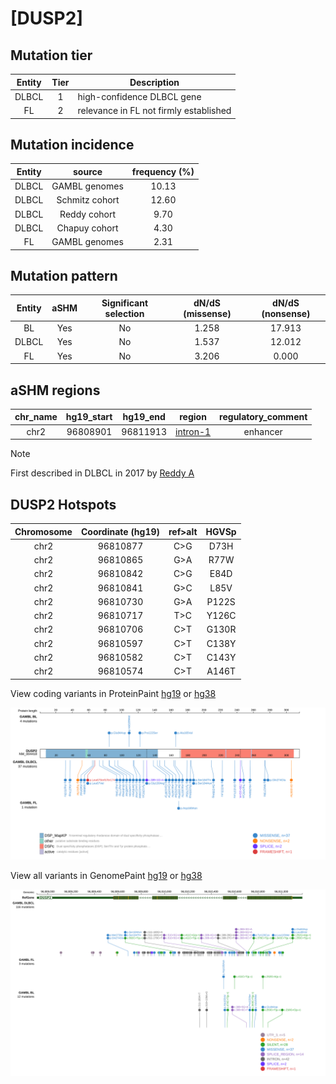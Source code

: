 # [DUSP2]

## Mutation tier

|Entity|Tier|Description                           |
|:------:|:----:|--------------------------------------|
|DLBCL |1   |high-confidence DLBCL gene            |
|FL    |2   |relevance in FL not firmly established|
## Mutation incidence

|Entity|source        |frequency (%)|
|:------:|:--------------:|:-------------:|
|DLBCL |GAMBL genomes |10.13        |
|DLBCL |Schmitz cohort|12.60        |
|DLBCL |Reddy cohort  | 9.70        |
|DLBCL |Chapuy cohort | 4.30        |
|FL    |GAMBL genomes | 2.31        |

## Mutation pattern

|Entity|aSHM|Significant selection|dN/dS (missense)|dN/dS (nonsense)|
|:------:|:----:|:---------------------:|:----------------:|:----------------:|
|BL    |Yes |No                   |1.258           |17.913          |
|DLBCL |Yes |No                   |1.537           |12.012          |
|FL    |Yes |No                   |3.206           | 0.000          |

## aSHM regions

|chr_name|hg19_start|hg19_end|region                                                                                        |regulatory_comment|
|:--------:|:----------:|:--------:|:----------------------------------------------------------------------------------------------:|:------------------:|
|chr2    |96808901  |96811913|[intron-1](https://genome.ucsc.edu/s/rdmorin/GAMBL%20hg19?position=chr2%3A96808901%2D96811913)|enhancer          |

> [!NOTE]
> First described in DLBCL in 2017 by [Reddy A](https://pubmed.ncbi.nlm.nih.gov/28985567)


 ## DUSP2 Hotspots

| Chromosome |Coordinate (hg19) | ref>alt | HGVSp | 
 | :---:| :---: | :--: | :---: |
| chr2 | 96810877 | C>G | D73H |
| chr2 | 96810865 | G>A | R77W |
| chr2 | 96810842 | C>G | E84D |
| chr2 | 96810841 | G>C | L85V |
| chr2 | 96810730 | G>A | P122S |
| chr2 | 96810717 | T>C | Y126C |
| chr2 | 96810706 | C>T | G130R |
| chr2 | 96810597 | C>T | C138Y |
| chr2 | 96810582 | C>T | C143Y |
| chr2 | 96810574 | C>T | A146T |

View coding variants in ProteinPaint [hg19](https://www.bcgsc.ca/downloads/morinlab/GAMBL/test/genes/DUSP2_protein.html)  or [hg38](https://www.bcgsc.ca/downloads/morinlab/GAMBL/test/genes/DUSP2_protein_hg38.html)

![image](images/proteinpaint/DUSP2_NM_004418.svg)

View all variants in GenomePaint [hg19](https://www.bcgsc.ca/downloads/morinlab/GAMBL/test/genes/DUSP2.html)  or [hg38](https://www.bcgsc.ca/downloads/morinlab/GAMBL/test/genes/DUSP2_hg38.html)

![image](images/proteinpaint/DUSP2.svg)
